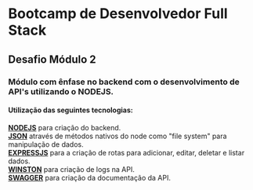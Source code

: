# Bootcamp de Desenvolvedor Full Stack
## Desafio Módulo 2

### Módulo com ênfase no backend com o desenvolvimento de API's utilizando o NODEJS. 

#### Utilização das seguintes tecnologias:  
 **[NODEJS](https://nodejs.org/en/)** para criação do backend.  
 **[JSON](https://www.json.org/)** através de métodos nativos do node como "file system" para manipulação de dados.  
 **[EXPRESSJS](https://expressjs.com/)** para a criação de rotas para adicionar, editar, deletar e listar dados.  
 **[WINSTON](https://github.com/winstonjs/winston#readme)** para criação de logs na API.  
 **[SWAGGER](https://swagger.io/)** para criação da documentação da API.  
